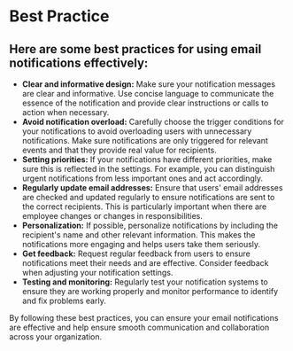 # Best Practice

## Here are some best practices for using email notifications effectively:

* **Clear and informative design:** Make sure your notification messages are clear and informative. Use concise language to communicate the essence of the notification and provide clear instructions or calls to action when necessary.
* **Avoid notification overload:** Carefully choose the trigger conditions for your notifications to avoid overloading users with unnecessary notifications. Make sure notifications are only triggered for relevant events and that they provide real value for recipients.
* **Setting priorities:** If your notifications have different priorities, make sure this is reflected in the settings. For example, you can distinguish urgent notifications from less important ones and act accordingly.
* **Regularly update email addresses:** Ensure that users' email addresses are checked and updated regularly to ensure notifications are sent to the correct recipients. This is particularly important when there are employee changes or changes in responsibilities.
* **Personalization:** If possible, personalize notifications by including the recipient's name and other relevant information. This makes the notifications more engaging and helps users take them seriously.
* **Get feedback:** Request regular feedback from users to ensure notifications meet their needs and are effective. Consider feedback when adjusting your notification settings.
* **Testing and monitoring:** Regularly test your notification systems to ensure they are working properly and monitor performance to identify and fix problems early.

By following these best practices, you can ensure your email notifications are effective and help ensure smooth communication and collaboration across your organization.





